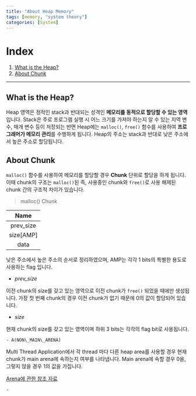 ```yaml
---
title: "About Heap Memory"
tags: [memory, "system theory"]
categories: [System]
---
```


# Index

1. [What is the Heap?](#what-is-the-heap)
2. [About Chunk](#about-chunk)

* * *

## What is the Heap?

Heap 영역은 정적인 stack과 반대되는 성격인 **메모리를 동적으로 할당할 수 있는 영역**입니다. Stack은 주로 프로그램 실행 시 어느 크기를 가져야 하는지 알 수 있는 지역 변수, 매개 변수 등이 저장되는 반면 Heap에는 `malloc()`, `free()` 함수를 사용하여 **프로그래머가 메모리 관리**를 수행하게 됩니다. Heap의 주소는 stack과 반대로 낮은 주소에서 높은 주소로 할당됩니다. 

## About Chunk

`malloc()` 함수를 사용하여 메모리를 할당할 경우 **Chunk** 단위로 할당을 하게 됩니다. 이때 chunk의 구조는 `malloc()`된 즉, 사용중인 chunk와 `free()`로 사용 해제된 chunk 간의 구조적 차이가 있습니다.

> malloc() Chunk

|Name|
|:--:|
|prev\_size|
|size[AMP]|
|data|

낮은 주소에서 높은 주소의 순서로 정리하였으며, AMP는 각각 1 bits의 특별한 용도로 사용하는 flag 입니다.

- *prev_size*

이전 chunk의 size를 갖고 있는 영역으로 이전 chunk가 `free()` 되었을 때에만 생성됩니다. 가장 첫 번째 chunk의 경우 이전 chunk가 없기 때문에 0의 값이 할당되어 있습니다.

- *size*

현재 chunk의 size를 갖고 있는 영역이며 하위 3 bits는 각각의 flag bit로 사용됩니다.

	- A(NON\_MAIN\_ARENA)

Multi Thread Application에서 각 thread 마다 다른 heap area를 사용할 경우 현재 chunk가 main arena에 속하는지 여부를 나타냅니다. Main arena에 속할 경우 0을, 그렇지 않을 경우 1의 값을 가집니다.

[Arena에 관한 참조 자료](https://jipanyang.wordpress.com/2014/06/09/glibc-malloc-internal-arena-bin-chunk-and-sub-heap-1/)

	- 
